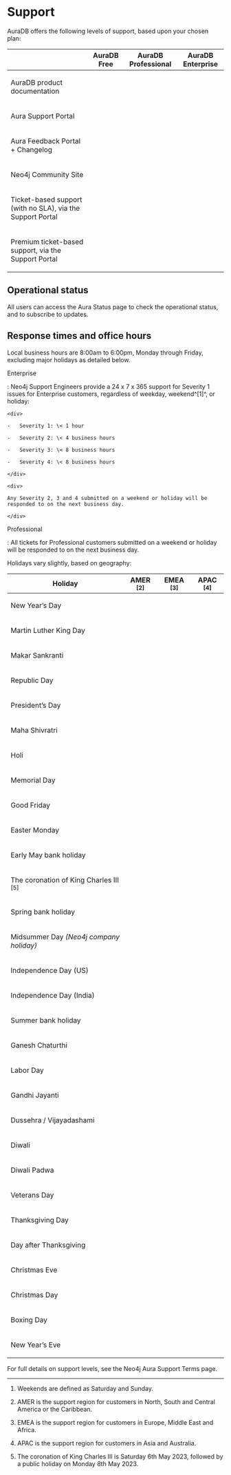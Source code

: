 <div>

<div>

# Support

</div>

<div>

<div>

<div>

AuraDB offers the following levels of support, based upon your chosen
plan:

</div>

<div>

<table>
<colgroup>
<col/>
<col/>
<col/>
<col/>
</colgroup>
<thead>
<tr>
<th></th>
<th><span>AuraDB Free</span></th>
<th><span>AuraDB Professional</span></th>
<th><span>AuraDB Enterprise</span></th>
</tr>
</thead>
<tbody>
<tr>
<td><div><div>
<p><a>AuraDB product documentation</a></p>
</div></div></td>
<td><div><div>
<p><span><i></i></span></p>
</div></div></td>
<td><div><div>
<p><span><i></i></span></p>
</div></div></td>
<td><div><div>
<p><span><i></i></span></p>
</div></div></td>
</tr>
<tr>
<td><div><div>
<p><a>Aura Support Portal</a></p>
</div></div></td>
<td><div><div>
<p><span><i></i></span></p>
</div></div></td>
<td><div><div>
<p><span><i></i></span></p>
</div></div></td>
<td><div><div>
<p><span><i></i></span></p>
</div></div></td>
</tr>
<tr>
<td><div><div>
<p><a>Aura Feedback Portal + Changelog</a></p>
</div></div></td>
<td><div><div>
<p><span><i></i></span></p>
</div></div></td>
<td><div><div>
<p><span><i></i></span></p>
</div></div></td>
<td><div><div>
<p><span><i></i></span></p>
</div></div></td>
</tr>
<tr>
<td><div><div>
<p><a>Neo4j Community Site</a></p>
</div></div></td>
<td><div><div>
<p><span><i></i></span></p>
</div></div></td>
<td><div><div>
<p><span><i></i></span></p>
</div></div></td>
<td><div><div>
<p><span><i></i></span></p>
</div></div></td>
</tr>
<tr>
<td><div><div>
<p>Ticket-based support (with no SLA), via the Support Portal</p>
</div></div></td>
<td><div></div></td>
<td><div><div>
<p><span><i></i></span></p>
</div></div></td>
<td><div><div>
<p><span><i></i></span></p>
</div></div></td>
</tr>
<tr>
<td><div><div>
<p>Premium ticket-based support, via the Support Portal</p>
</div></div></td>
<td><div></div></td>
<td><div></div></td>
<td><div><div>
<p><span><i></i></span></p>
</div></div></td>
</tr>
</tbody>
</table>

</div>

</div>

</div>

<div>

## Operational status

<div>

<div>

All users can access the Aura Status page to check the operational
status, and to subscribe to updates.

</div>

</div>

</div>

<div>

## Response times and office hours

<div>

<div>

Local business hours are 8:00am to 6:00pm, Monday through Friday,
excluding major holidays as detailed below.

</div>

<div>

Enterprise

:   Neo4j Support Engineers provide a 24 x 7 x 365 support for Severity
    1 issues for Enterprise customers, regardless of weekday,
    weekend^\[1\]^, or holiday:

    <div>

    -   Severity 1: \< 1 hour

    -   Severity 2: \< 4 business hours

    -   Severity 3: \< 8 business hours

    -   Severity 4: \< 8 business hours

    </div>

    <div>

    Any Severity 2, 3 and 4 submitted on a weekend or holiday will be
    responded to on the next business day.

    </div>

Professional

:   All tickets for Professional customers submitted on a weekend or
    holiday will be responded to on the next business day.

</div>

<div>

Holidays vary slightly, based on geography:

</div>

<div>

<table>
<colgroup>
<col/>
<col/>
<col/>
<col/>
</colgroup>
<thead>
<tr>
<th>Holiday</th>
<th>AMER <sup>[<a>2</a>]</sup></th>
<th>EMEA <sup>[<a>3</a>]</sup></th>
<th>APAC <sup>[<a>4</a>]</sup></th>
</tr>
</thead>
<tbody>
<tr>
<td><p>New Year’s Day</p></td>
<td><div><div>
<p><span><i></i></span></p>
</div></div></td>
<td><div><div>
<p><span><i></i></span></p>
</div></div></td>
<td><div><div>
<p><span><i></i></span></p>
</div></div></td>
</tr>
<tr>
<td><p>Martin Luther King Day</p></td>
<td><div><div>
<p><span><i></i></span></p>
</div></div></td>
<td><div></div></td>
<td><div></div></td>
</tr>
<tr>
<td><p>Makar Sankranti</p></td>
<td><div></div></td>
<td><div></div></td>
<td><div><div>
<p><span><i></i></span></p>
</div></div></td>
</tr>
<tr>
<td><p>Republic Day</p></td>
<td><div></div></td>
<td><div></div></td>
<td><div><div>
<p><span><i></i></span></p>
</div></div></td>
</tr>
<tr>
<td><p>President’s Day</p></td>
<td><div><div>
<p><span><i></i></span></p>
</div></div></td>
<td><div></div></td>
<td><div></div></td>
</tr>
<tr>
<td><p>Maha Shivratri</p></td>
<td><div></div></td>
<td><div></div></td>
<td><div><div>
<p><span><i></i></span></p>
</div></div></td>
</tr>
<tr>
<td><p>Holi</p></td>
<td><div></div></td>
<td><div></div></td>
<td><div><div>
<p><span><i></i></span></p>
</div></div></td>
</tr>
<tr>
<td><p>Memorial Day</p></td>
<td><div><div>
<p><span><i></i></span></p>
</div></div></td>
<td><div></div></td>
<td><div></div></td>
</tr>
<tr>
<td><p>Good Friday</p></td>
<td><div></div></td>
<td><div><div>
<p><span><i></i></span></p>
</div></div></td>
<td><div><div>
<p><span><i></i></span></p>
</div></div></td>
</tr>
<tr>
<td><p>Easter Monday</p></td>
<td><div></div></td>
<td><div><div>
<p><span><i></i></span></p>
</div></div></td>
<td><div></div></td>
</tr>
<tr>
<td><p>Early May bank holiday</p></td>
<td><div></div></td>
<td><div><div>
<p><span><i></i></span></p>
</div></div></td>
<td><div></div></td>
</tr>
<tr>
<td><p>The coronation of King Charles III <sup>[<a>5</a>]</sup></p></td>
<td><div></div></td>
<td><div><div>
<p><span><i></i></span></p>
</div></div></td>
<td><div></div></td>
</tr>
<tr>
<td><p>Spring bank holiday</p></td>
<td><div></div></td>
<td><div><div>
<p><span><i></i></span></p>
</div></div></td>
<td><div></div></td>
</tr>
<tr>
<td><p>Midsummer Day <em>(Neo4j company holiday)</em></p></td>
<td><div><div>
<p><span><i></i></span></p>
</div></div></td>
<td><div><div>
<p><span><i></i></span></p>
</div></div></td>
<td><div><div>
<p><span><i></i></span></p>
</div></div></td>
</tr>
<tr>
<td><p>Independence Day (US)</p></td>
<td><div><div>
<p><span><i></i></span></p>
</div></div></td>
<td><div></div></td>
<td><div></div></td>
</tr>
<tr>
<td><p>Independence Day (India)</p></td>
<td><div></div></td>
<td><div></div></td>
<td><div><div>
<p><span><i></i></span></p>
</div></div></td>
</tr>
<tr>
<td><p>Summer bank holiday</p></td>
<td><div></div></td>
<td><div><div>
<p><span><i></i></span></p>
</div></div></td>
<td><div></div></td>
</tr>
<tr>
<td><p>Ganesh Chaturthi</p></td>
<td><div></div></td>
<td><div></div></td>
<td><div><div>
<p><span><i></i></span></p>
</div></div></td>
</tr>
<tr>
<td><p>Labor Day</p></td>
<td><div><div>
<p><span><i></i></span></p>
</div></div></td>
<td><div></div></td>
<td><div></div></td>
</tr>
<tr>
<td><p>Gandhi Jayanti</p></td>
<td><div></div></td>
<td><div></div></td>
<td><div><div>
<p><span><i></i></span></p>
</div></div></td>
</tr>
<tr>
<td><p>Dussehra / Vijayadashami</p></td>
<td><div></div></td>
<td><div></div></td>
<td><div><div>
<p><span><i></i></span></p>
</div></div></td>
</tr>
<tr>
<td><p>Diwali</p></td>
<td><div></div></td>
<td><div></div></td>
<td><div><div>
<p><span><i></i></span></p>
</div></div></td>
</tr>
<tr>
<td><p>Diwali Padwa</p></td>
<td><div></div></td>
<td><div></div></td>
<td><div><div>
<p><span><i></i></span></p>
</div></div></td>
</tr>
<tr>
<td><p>Veterans Day</p></td>
<td><div><div>
<p><span><i></i></span></p>
</div></div></td>
<td><div></div></td>
<td><div></div></td>
</tr>
<tr>
<td><p>Thanksgiving Day</p></td>
<td><div><div>
<p><span><i></i></span></p>
</div></div></td>
<td><div></div></td>
<td><div></div></td>
</tr>
<tr>
<td><p>Day after Thanksgiving</p></td>
<td><div><div>
<p><span><i></i></span></p>
</div></div></td>
<td><div></div></td>
<td><div></div></td>
</tr>
<tr>
<td><p>Christmas Eve</p></td>
<td><div><div>
<p><span><i></i></span></p>
</div></div></td>
<td><div></div></td>
<td><div></div></td>
</tr>
<tr>
<td><p>Christmas Day</p></td>
<td><div><div>
<p><span><i></i></span></p>
</div></div></td>
<td><div><div>
<p><span><i></i></span></p>
</div></div></td>
<td><div><div>
<p><span><i></i></span></p>
</div></div></td>
</tr>
<tr>
<td><p>Boxing Day</p></td>
<td><div></div></td>
<td><div><div>
<p><span><i></i></span></p>
</div></div></td>
<td><div></div></td>
</tr>
<tr>
<td><p>New Year’s Eve</p></td>
<td><div><div>
<p><span><i></i></span></p>
</div></div></td>
<td><div></div></td>
<td><div></div></td>
</tr>
</tbody>
</table>

</div>

<div>

For full details on support levels, see the Neo4j Aura Support Terms
page.

</div>

</div>

</div>

<div>

------------------------------------------------------------------------

<div>

1. Weekends are defined as Saturday and Sunday.

</div>

<div>

2. AMER is the support region for customers in North, South and Central
America or the Caribbean.

</div>

<div>

3. EMEA is the support region for customers in Europe, Middle East and
Africa.

</div>

<div>

4. APAC is the support region for customers in Asia and Australia.

</div>

<div>

5. The coronation of King Charles III is Saturday 6th May 2023, followed
by a public holiday on Monday 8th May 2023.

</div>

</div>

</div>
